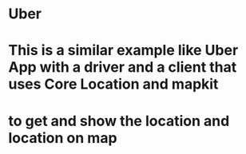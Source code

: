 # Uber 
# This is a similar example like Uber App with a driver and a client that uses Core Location and mapkit 
# to get and show the location and location on map
